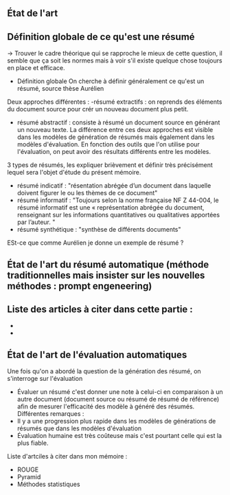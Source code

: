 ## État de l'art  


## Définition globale de ce qu'est une résumé 
-> Trouver le cadre théorique qui se rapproche le mieux de cette question, il semble que ça soit les normes mais à voir s'il existe quelque chose toujours en place et efficace. 

- Définition globale
On cherche à définir généralement ce qu'est un résumé, 
source thèse Aurélien 

Deux approches différentes : 
-résumé extractifs : on reprends des éléments du document source pour crér un nouveau document plus petit. 
- résumé abstractif : consiste à résumé un document source en générant un nouveau texte. 
La différence entre ces deux approches est visible dans les modèles de génération de résumés mais également dans les modèles d'évaluation. En fonction des outils que l'on utilise pour l'évaluation, on peut avoir des résultats différents entre les modèles. 

3 types de résumés, les expliquer brièvement et définir très précisément lequel sera l'objet d'étude du présent mémoire. 
- résumé indicatif : "résentation abrégée d’un document dans laquelle doivent figurer le ou les thèmes de ce document" 
- résumé informatif : "Toujours selon la norme française NF Z 44-004, le résumé informatif est une « représentation abrégée du document, renseignant sur les informations quantitatives ou qualitatives apportées par l’auteur. " 
- résumé synthétique : "synthèse de différents documents"

ESt-ce que comme Aurélien je donne un exemple de résumé ? 

## État de l'art du résumé automatique (méthode traditionnelles mais insister sur les nouvelles méthodes : prompt engeneering) 

Liste des articles à citer dans cette partie : 
- 
- 
- 

## État de l'art de l'évaluation automatiques 

Une fois qu'on a abordé la question de la génération des résumé, on s'interroge sur l'évaluation
- Évaluer un résumé c'est donner une note à celui-ci en comparaison à un autre document (document source ou résumé de résumé de référence) afin de mesurer l'efficacité des modèle à généré des résumés. 
Différentes remarques : 
- Il y a une progression plus rapide dans les modèles de générations de résumés que dans les modèles d'évaluation 
- Évaluation humaine est très coûteuse mais c'est pourtant celle qui est la plus fiable. 


Liste d'artciles à citer dans mon mémoire : 
- ROUGE 
- Pyramid 
- Méthodes statistiques 
